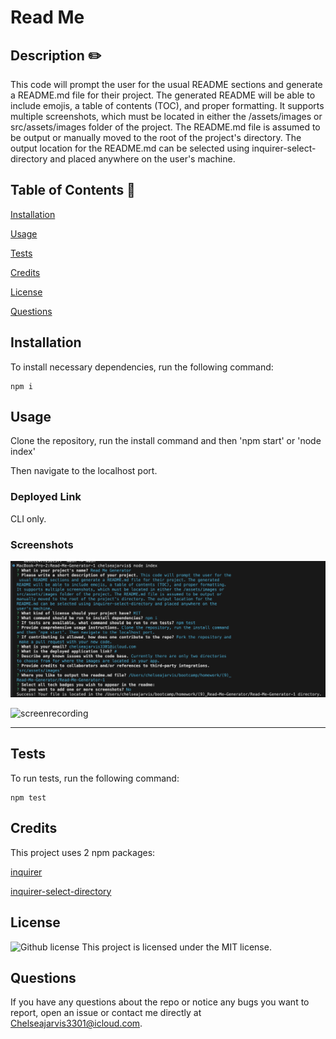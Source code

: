 # Read Me 
  
  ## Description  ✏️
  
This code will prompt the user for the usual README sections and generate a README.md file for their project. The generated README will be able to include emojis, a table of contents (TOC), and proper formatting. It supports multiple screenshots, which must be located in either the /assets/images or src/assets/images folder of the project. The README.md file is assumed to be output or manually moved to the root of the project's directory. The output location for the README.md can be selected using inquirer-select-directory and placed anywhere on the user's machine.
  
  ## Table of Contents 📖
  
  [Installation](#installation)

  [Usage](#usage)

  [Tests](#tests) 

  [Credits](#credits)

  [License](#license)

  [Questions](#questions)
  
  ## Installation 
  
  To install necessary dependencies, run the following command:
  
  ```
  npm i
  ```
  
  ## Usage 
  
  Clone the repository, run the install command and then 
  'npm start' 
  or 
  'node index'
 
  Then navigate to the localhost port.

  ### Deployed Link
 
 CLI only.

### Screenshots

![screenshot-0](assets/images/ss.png)

![screenrecording](https://drive.google.com/file/d/1clG0RUD1BeD5eeZAlHcSMW9zh_lkdh2v/view?usp=sharing)



______________________________________________________________________________

## Tests 
  
To run tests, run the following command:
  
  ```
  npm test
  ```

## Credits 

This project uses 2 npm packages:

[inquirer](https://www.npmjs.com/package/inquirer)

[inquirer-select-directory](https://classic.yarnpkg.com/en/package/inquirer-select-directory)

## License

  ![Github license](https://img.shields.io/badge/license-MIT-blue.svg)
This project is licensed under the MIT license. 

 ## Questions 
  
 If you have any questions about the repo or notice any bugs you want to report, open an issue or contact me directly at Chelseajarvis3301@icloud.com.
  
  